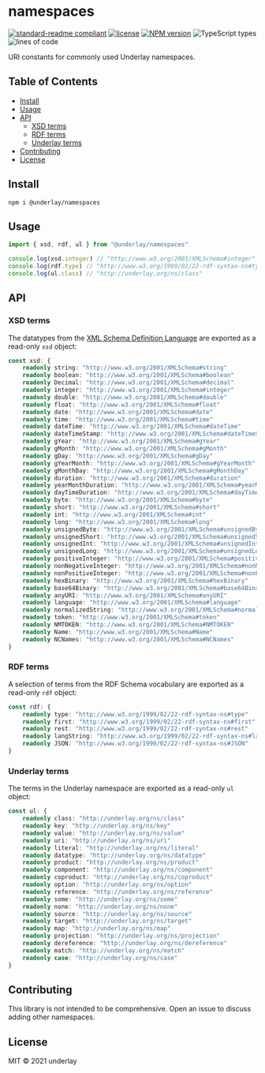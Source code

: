 # namespaces

[![standard-readme compliant](https://img.shields.io/badge/readme%20style-standard-brightgreen.svg)](https://github.com/RichardLitt/standard-readme) [![license](https://img.shields.io/github/license/underlay/namespaces)](https://opensource.org/licenses/MIT) [![NPM version](https://img.shields.io/npm/v/@underlay/namespaces)](https://www.npmjs.com/package/@underlay/namespaces) ![TypeScript types](https://img.shields.io/npm/types/@underlay/namespaces) ![lines of code](https://img.shields.io/tokei/lines/github/underlay/namespaces)

URI constants for commonly used Underlay namespaces.

## Table of Contents

- [Install](#install)
- [Usage](#usage)
- [API](#api)
  - [XSD terms](#xsd-terms)
  - [RDF terms](#rdf-terms)
  - [Underlay terms](#underlay-terms)
- [Contributing](#contributing)
- [License](#license)

## Install

```
npm i @underlay/namespaces
```

## Usage

```typescript
import { xsd, rdf, ul } from "@underlay/namespaces"

console.log(xsd.integer) // "http://www.w3.org/2001/XMLSchema#integer"
console.log(rdf.type) // "http://www.w3.org/1999/02/22-rdf-syntax-ns#type"
console.log(ul.class) // "http://underlay.org/ns/class"
```

## API

### XSD terms

The datatypes from the [XML Schema Definition Language](https://www.w3.org/TR/xmlschema11-2/) are exported as a read-only `xsd` object:

```typescript
const xsd: {
	readonly string: "http://www.w3.org/2001/XMLSchema#string"
	readonly boolean: "http://www.w3.org/2001/XMLSchema#boolean"
	readonly Decimal: "http://www.w3.org/2001/XMLSchema#decimal"
	readonly integer: "http://www.w3.org/2001/XMLSchema#integer"
	readonly double: "http://www.w3.org/2001/XMLSchema#double"
	readonly float: "http://www.w3.org/2001/XMLSchema#float"
	readonly date: "http://www.w3.org/2001/XMLSchema#date"
	readonly time: "http://www.w3.org/2001/XMLSchema#time"
	readonly dateTime: "http://www.w3.org/2001/XMLSchema#dateTime"
	readonly dateTimeStamp: "http://www.w3.org/2001/XMLSchema#dateTimeStamp"
	readonly gYear: "http://www.w3.org/2001/XMLSchema#gYear"
	readonly gMonth: "http://www.w3.org/2001/XMLSchema#gMonth"
	readonly gDay: "http://www.w3.org/2001/XMLSchema#gDay"
	readonly gYearMonth: "http://www.w3.org/2001/XMLSchema#gYearMonth"
	readonly gMonthDay: "http://www.w3.org/2001/XMLSchema#gMonthDay"
	readonly duration: "http://www.w3.org/2001/XMLSchema#duration"
	readonly yearMonthDuration: "http://www.w3.org/2001/XMLSchema#yearMonthDuration"
	readonly dayTimeDuration: "http://www.w3.org/2001/XMLSchema#dayTimeDuration"
	readonly byte: "http://www.w3.org/2001/XMLSchema#byte"
	readonly short: "http://www.w3.org/2001/XMLSchema#short"
	readonly int: "http://www.w3.org/2001/XMLSchema#int"
	readonly long: "http://www.w3.org/2001/XMLSchema#long"
	readonly unsignedByte: "http://www.w3.org/2001/XMLSchema#unsignedByte"
	readonly unsignedShort: "http://www.w3.org/2001/XMLSchema#unsignedShort"
	readonly unsignedInt: "http://www.w3.org/2001/XMLSchema#unsignedInt"
	readonly unsignedLong: "http://www.w3.org/2001/XMLSchema#unsignedLong"
	readonly positiveInteger: "http://www.w3.org/2001/XMLSchema#positiveInteger"
	readonly nonNegativeInteger: "http://www.w3.org/2001/XMLSchema#nonNegativeInteger"
	readonly nonPositiveInteger: "http://www.w3.org/2001/XMLSchema#nonPositiveInteger"
	readonly hexBinary: "http://www.w3.org/2001/XMLSchema#hexBinary"
	readonly base64Binary: "http://www.w3.org/2001/XMLSchema#base64Binary"
	readonly anyURI: "http://www.w3.org/2001/XMLSchema#anyURI"
	readonly language: "http://www.w3.org/2001/XMLSchema#language"
	readonly normalizedString: "http://www.w3.org/2001/XMLSchema#normalizedString"
	readonly token: "http://www.w3.org/2001/XMLSchema#token"
	readonly NMTOKEN: "http://www.w3.org/2001/XMLSchema#NMTOKEN"
	readonly Name: "http://www.w3.org/2001/XMLSchema#Name"
	readonly NCNames: "http://www.w3.org/2001/XMLSchema#NCNames"
}
```

### RDF terms

A selection of terms from the RDF Schema vocabulary are exported as a read-only `rdf` object:

```typescript
const rdf: {
	readonly type: "http://www.w3.org/1999/02/22-rdf-syntax-ns#type"
	readonly first: "http://www.w3.org/1999/02/22-rdf-syntax-ns#first"
	readonly rest: "http://www.w3.org/1999/02/22-rdf-syntax-ns#rest"
	readonly langString: "http://www.w3.org/1999/02/22-rdf-syntax-ns#langString"
	readonly JSON: "http://www.w3.org/1999/02/22-rdf-syntax-ns#JSON"
}
```

### Underlay terms

The terms in the Underlay namespace are exported as a read-only `ul` object:

```typescript
const ul: {
	readonly class: "http://underlay.org/ns/class"
	readonly key: "http://underlay.org/ns/key"
	readonly value: "http://underlay.org/ns/value"
	readonly uri: "http://underlay.org/ns/uri"
	readonly literal: "http://underlay.org/ns/literal"
	readonly datatype: "http://underlay.org/ns/datatype"
	readonly product: "http://underlay.org/ns/product"
	readonly component: "http://underlay.org/ns/component"
	readonly coproduct: "http://underlay.org/ns/coproduct"
	readonly option: "http://underlay.org/ns/option"
	readonly reference: "http://underlay.org/ns/reference"
	readonly some: "http://underlay.org/ns/some"
	readonly none: "http://underlay.org/ns/none"
	readonly source: "http://underlay.org/ns/source"
	readonly target: "http://underlay.org/ns/target"
	readonly map: "http://underlay.org/ns/map"
	readonly projection: "http://underlay.org/ns/projection"
	readonly dereference: "http://underlay.org/ns/dereference"
	readonly match: "http://underlay.org/ns/match"
	readonly case: "http://underlay.org/ns/case"
}
```

## Contributing

This library is not intended to be comprehensive. Open an issue to discuss adding other namespaces.

## License

MIT © 2021 underlay
